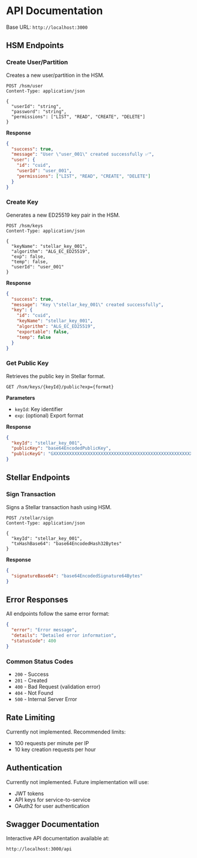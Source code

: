 # API Documentation

Base URL: `http://localhost:3000`

## HSM Endpoints

### Create User/Partition

Creates a new user/partition in the HSM.

```http
POST /hsm/user
Content-Type: application/json

{
  "userId": "string",
  "password": "string",
  "permissions": ["LIST", "READ", "CREATE", "DELETE"]
}
```

**Response**
```json
{
  "success": true,
  "message": "User \"user_001\" created successfully ✅",
  "user": {
    "id": "cuid",
    "userId": "user_001",
    "permissions": ["LIST", "READ", "CREATE", "DELETE"]
  }
}
```

### Create Key

Generates a new ED25519 key pair in the HSM.

```http
POST /hsm/keys
Content-Type: application/json

{
  "keyName": "stellar_key_001",
  "algorithm": "ALG_EC_ED25519",
  "exp": false,
  "temp": false,
  "userId": "user_001"
}
```

**Response**
```json
{
  "success": true,
  "message": "Key \"stellar_key_001\" created successfully",
  "key": {
    "id": "cuid",
    "keyName": "stellar_key_001",
    "algorithm": "ALG_EC_ED25519",
    "exportable": false,
    "temp": false
  }
}
```

### Get Public Key

Retrieves the public key in Stellar format.

```http
GET /hsm/keys/{keyId}/public?exp={format}
```

**Parameters**
- `keyId`: Key identifier
- `exp`: (optional) Export format

**Response**
```json
{
  "keyId": "stellar_key_001",
  "publicKey": "base64EncodedPublicKey",
  "publicKeyG": "GXXXXXXXXXXXXXXXXXXXXXXXXXXXXXXXXXXXXXXXXXXXXXXXXXXXXXXX"
}
```

## Stellar Endpoints

### Sign Transaction

Signs a Stellar transaction hash using HSM.

```http
POST /stellar/sign
Content-Type: application/json

{
  "keyId": "stellar_key_001",
  "txHashBase64": "base64EncodedHash32Bytes"
}
```

**Response**
```json
{
  "signatureBase64": "base64EncodedSignature64Bytes"
}
```

## Error Responses

All endpoints follow the same error format:

```json
{
  "error": "Error message",
  "details": "Detailed error information",
  "statusCode": 400
}
```

### Common Status Codes

- `200` - Success
- `201` - Created
- `400` - Bad Request (validation error)
- `404` - Not Found
- `500` - Internal Server Error

## Rate Limiting

Currently not implemented. Recommended limits:
- 100 requests per minute per IP
- 10 key creation requests per hour

## Authentication

Currently not implemented. Future implementation will use:
- JWT tokens
- API keys for service-to-service
- OAuth2 for user authentication

## Swagger Documentation

Interactive API documentation available at:
```
http://localhost:3000/api
```
